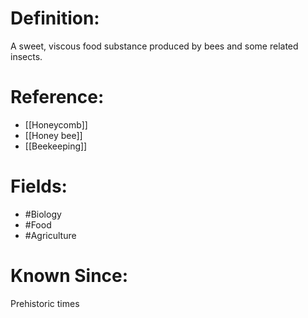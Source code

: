 

# Definition:
A sweet, viscous food substance produced by bees and some related insects.

# Reference:
- [[Honeycomb]]
- [[Honey bee]]
- [[Beekeeping]]

# Fields: 
- #Biology
- #Food
- #Agriculture

# Known Since:
Prehistoric times

